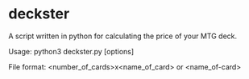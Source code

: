 # deckster
A script written in python for calculating the price of your MTG deck.

Usage: python3 deckster.py [options]

File format: <number_of_cards>x<name_of_card> or <name_of-card>
